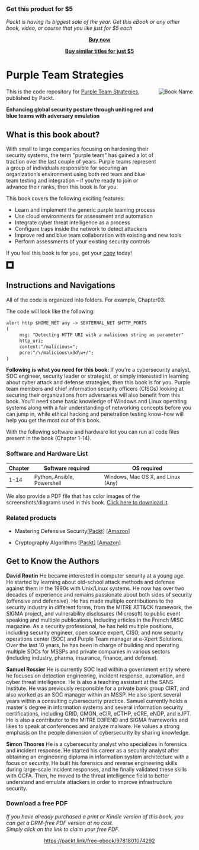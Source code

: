 
### Get this product for $5

<i>Packt is having its biggest sale of the year. Get this eBook or any other book, video, or course that you like just for $5 each</i>


<b><p align='center'>[Buy now](https://packt.link/9781801074292)</p></b>


<b><p align='center'>[Buy similar titles for just $5](https://subscription.packtpub.com/search)</p></b>


# Purple Team Strategies

<a href="https://www.packtpub.com/product/purple-team-strategies/9781801074292"><img src="https://static.packt-cdn.com/products/9781801074292/cover/smaller" alt="Book Name" height="256px" align="right"></a>

This is the code repository for [Purple Team Strategies](https://www.packtpub.com/product/purple-team-strategies/9781801074292), published by Packt.

**Enhancing global security posture through uniting red and blue teams with adversary emulation**

## What is this book about?
With small to large companies focusing on hardening their security systems, the term "purple team" has gained a lot of traction over the last couple of years. Purple teams represent a group of individuals responsible for securing an organization’s environment using both red team and blue team testing and integration – if you’re ready to join or advance their ranks, then this book is for you.

This book covers the following exciting features: 
* Learn and implement the generic purple teaming process
* Use cloud environments for assessment and automation
* Integrate cyber threat intelligence as a process
* Configure traps inside the network to detect attackers
* Improve red and blue team collaboration with existing and new tools
* Perform assessments of your existing security controls

If you feel this book is for you, get your [copy](https://www.amazon.com/Purple-Team-Strategies-Enhancing-adversary-ebook/dp/B0B12R8DFJ) today!

<a href="https://www.packtpub.com/?utm_source=github&utm_medium=banner&utm_campaign=GitHubBanner"><img src="https://raw.githubusercontent.com/PacktPublishing/GitHub/master/GitHub.png" alt="https://www.packtpub.com/" border="5" /></a>

## Instructions and Navigations
All of the code is organized into folders. For example, Chapter03.

The code will look like the following:
```
alert http $HOME_NET any -> $EXTERNAL_NET $HTTP_PORTS
(
     msg: "Detecting HTTP URI with a malicious string as parameter"
     http_uri;
     content:"/malicious=";
     pcre:"/\/malicious\x3d\w+/";
)
```

**Following is what you need for this book:**
If you're a cybersecurity analyst, SOC engineer, security leader or strategist, or simply interested in learning about cyber attack and defense strategies, then this book is for you. Purple team members and chief information security officers (CISOs) looking at securing their organizations from adversaries will also benefit from this book. You’ll need some basic knowledge of Windows and Linux operating systems along with a fair understanding of networking concepts before you can jump in, while ethical hacking and penetration testing know-how will help you get the most out of this book.

With the following software and hardware list you can run all code files present in the book (Chapter 1-14).

### Software and Hardware List

| Chapter  | Software required                                                                                  | OS required                        |
| -------- | ---------------------------------------------------------------------------------------------------| -----------------------------------|
| 1-14     | Python, Ansible, Powershell									                                                      | Windows, Mac OS X, and Linux (Any) |


We also provide a PDF file that has color images of the screenshots/diagrams used in this book. [Click here to download it](https://static.packt-cdn.com/downloads/9781801074292_ColorImages.pdf).

### Related products <Other books you may enjoy>
* Mastering Defensive Security[[Packt]](https://www.packtpub.com/product/mastering-defensive-security/9781800208162) [[Amazon]](https://www.amazon.com/Mastering-Defensive-Security-techniques-infrastructure/dp/1800208162)

* Cryptography Algorithms [[Packt]](https://www.packtpub.com/product/cryptography-algorithms/9781789617139) [[Amazon]](https://www.amazon.com/Next-generation-Cryptography-Algorithms-Explained-implementation-ebook/dp/B093Y11H9Q)

## Get to Know the Authors
**David Routin**
He became interested in computer security at a young age. He started by learning about old-school attack methods and defense against them in the 1990s with Unix/Linux systems. He now has over two decades of experience and remains passionate about both sides of security (offensive and defensive). He has made multiple contributions to the security industry in different forms, from the MITRE ATT&CK framework, the SIGMA project, and vulnerability disclosures (Microsoft) to public event speaking and multiple publications, including articles in the French MISC magazine.
As a security professional, he has held multiple positions, including security engineer, open source expert, CISO, and now security operations center (SOC) and Purple Team manager at e-Xpert Solutions. Over the last 10 years, he has been in charge of building and operating multiple SOCs for MSSPs and private companies in various sectors (including industry, pharma, insurance, finance, and defense).

**Samuel Rossier**
He is currently SOC lead within a government entity where he focuses on detection engineering, incident response, automation, and cyber threat intelligence. He is also a teaching assistant at the SANS Institute. He was previously responsible for a private bank group CIRT, and also worked as an SOC manager within an MSSP. He also spent several years within a consulting cybersecurity practice.
Samuel currently holds a master's degree in information systems and several information security certifications, including GRID, GMON, eCIR, eCTHP, eCRE, eNDP, and eJPT.
He is also a contributor to the MITRE D3FEND and SIGMA frameworks and likes to speak at conferences and analyze malware. He values a strong emphasis on the people dimension of cybersecurity by sharing knowledge.

**Simon Thoores**
He is a cybersecurity analyst who specializes in forensics and incident response. He started his career as a security analyst after obtaining an engineering diploma in information system architecture with a focus on security. He built his forensics and reverse engineering skills during large-scale incident responses, and he finally validated these skills with GCFA. Then, he moved to the threat intelligence field to better understand and emulate attackers in order to improve infrastructure security.
### Download a free PDF

 <i>If you have already purchased a print or Kindle version of this book, you can get a DRM-free PDF version at no cost.<br>Simply click on the link to claim your free PDF.</i>
<p align="center"> <a href="https://packt.link/free-ebook/9781801074292">https://packt.link/free-ebook/9781801074292 </a> </p>